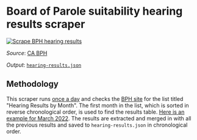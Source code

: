 # Board of Parole suitability hearing results scraper

[![Scrape BPH hearing results](https://github.com/jeremiak/ca-bph-scraper/actions/workflows/hearing-results.yml/badge.svg)](https://github.com/jeremiak/ca-bph-scraper/actions/workflows/hearing-results.yml)

_Source_: [CA BPH](https://www.cdcr.ca.gov/bph/parole-suitability-hearing-results/)

_Output_: [`hearing-results.json`](https://raw.githubusercontent.com/jeremiak/ca-bph-hearing-results/main/hearing-results.json)

## Methodology

This scraper runs [once a day](https://github.com/jeremiak/ca-bph-scraper/actions/workflows/hearing-results.yml) and checks the [BPH site](https://www.cdcr.ca.gov/bph/parole-suitability-hearing-results/) for the list titled "Hearing Results by Month". The first month in the list, which is sorted in reverse chronological order, is used to find the results table. [Here is an example for March 2022](https://www.cdcr.ca.gov/bph/2022/03/16/hearing-results-march-2022/). The results are extracted and merged in with all the previous results and saved to `hearing-results.json` in chronological order.
